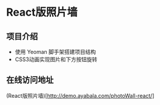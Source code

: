 # React版照片墙
## 项目介绍
- 使用 Yeoman 脚手架搭建项目结构  
- CSS3动画实现图片和下方按钮旋转  
## 在线访问地址
(React版照片墙)[http://demo.ayabala.com/photoWall-react/]
